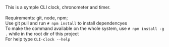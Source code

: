 This is a symple CLI clock, chronometer and timer.<br>
<br>
Requirements: git, node, npm;<br>
Use git pull and run ```# npm install``` to install dependencyes<br>
To make the command available on the whole system, use ```# npm install -g .``` while in the root dir of this project<br>
For help type ```CLI-clock --help```<br>
